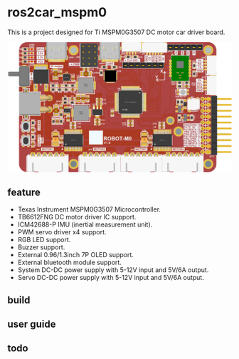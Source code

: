 # ros2car_mspm0

This is a project designed for Ti MSPM0G3507 DC motor car driver board.

![pcb_top_view](docs/pcb_top_view.png)

## feature

* Texas Instrument MSPM0G3507 Microcontroller.
* TB6612FNG DC motor driver IC support.
* ICM42688-P IMU (inertial measurement unit).
* PWM servo driver x4 support.
* RGB LED support.
* Buzzer support.
* External 0.96/1.3inch 7P OLED support.
* External bluetooth module support.
* System DC-DC power supply with 5-12V input and 5V/6A output.
* Servo DC-DC power supply with 5-12V input and 5V/6A output.

## build

## user guide

## todo

